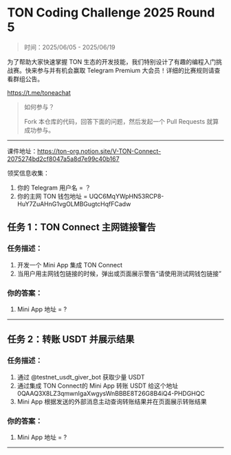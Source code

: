 # TON Coding Challenge 2025 Round 5

> 时间：2025/06/05 - 2025/06/19

为了帮助大家快速掌握 TON 生态的开发技能，我们特别设计了有趣的编程入门挑战赛。快来参与并有机会赢取 Telegram Premium 大会员！详细的比赛规则请查看群组公告。

https://t.me/toneachat

> 如何参与？
>
> Fork 本仓库的代码，回答下面的问题，然后发起一个 Pull Requests 就算成功参与。

---

课件地址：https://ton-org.notion.site/V-TON-Connect-2075274bd2cf8047a5a8d7e99c40b167

领奖信息收集：
1. 你的 Telegram 用户名 = ？
2. 你的主网 TON 钱包地址 = UQC6MqYWpHN53RCP8-HuY7ZuAHnG1vgOLMBGugtcHqfFCadw


## 任务 1：TON Connect 主网链接警告

### 任务描述：

1. 开发一个 Mini App 集成 TON Connect
2. 当用户用主网钱包链接的时候，弹出或页面展示警告“请使用测试网钱包链接”


### 你的答案：

1. Mini App 地址 =  ?


---

## 任务 2：转账 USDT 并展示结果

### 任务描述：

1. 通过  @testnet_usdt_giver_bot 获取少量 USDT
2. 通过集成 TON Connect的 Mini App 转账 USDT 给这个地址  0QAAQ3X8LZ3qmwnIgaXwgysWnBBBE8T26G8B4iQ4-PHDGHQC
3. Mini App 根据发送的外部消息主动查询转账结果并在页面展示转账结果

### 你的答案：

1. Mini App 地址 =  ?

---


